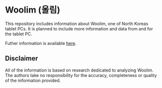 # Woolim (울림)

This repository includes information about Woolim, one of North Koreas tablet PCs. It is planned to include more information and data from and for the tablet PC.

Futher information is available [here](https://insinuator.net/2016/12/woolim-lifting-the-fog-on-dprks-latest-tablet-pc/).

## Disclaimer

All of the information is based on research dedicated to analyzing Woolim. The authors take no responsibility for the accuracy, completeness or quality of the information provided.
